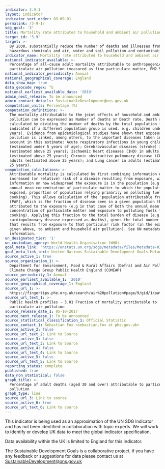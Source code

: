 ```yaml
---
indicator: 3.9.1
layout: indicator
indicator_sort_order: 03-09-01
permalink: /3-9-1/
sdg_goal: '3'
title: Mortality rate attributed to household and ambient air pollution
target_id: '3.9'
target: >-
  By 2030, substantially reduce the number of deaths and illnesses from
  hazardous chemicals and air, water and soil pollution and contamination
indicator_name: Mortality rate attributed to household and ambient air pollution
national_indicator_available: >-
  Percentage of all-cause adult mortality attributable to anthropogenic
  particulate air pollution (measured as fine particulate matter, PM2.5)
national_indicator_periodicity: Annual
national_geographical_coverage: England
data_show_map: true
data_geocode_regex: ^E
national_earliest_available_data: '2010'
admin_next_release: To be announced
admin_contact_details: SustainableDevelopment@ons.gov.uk
computation_units: Percentage (%)
computation_definitions: >-
  The mortality attributable to the joint effects of household and ambient air
  pollution can be expressed as Number of deaths or Death rate. Death rates are
  calculated by dividing the number of deaths by the total population (or
  indicated if a different population group is used, e.g. children under 5
  years). Evidence from epidemiological studies have shown that exposure to air
  pollution is linked, among others, to the important diseases taken into
  account in this estimate: Acute respiratory infections in young children
  (estimated under 5 years of age); Cerebrovascular diseases (stroke) in adults
  (estimated above 25 years); Ischaemic heart diseases (IHD) in adults
  (estimated above 25 years); Chronic obstructive pulmonary disease (COPD) in
  adults (estimated above 25 years); and Lung cancer in adults (estimated above
  25 years).
computation_calculations: >-
  Attributable mortality is calculated by first combining information on the
  increased (or relative) risk of a disease resulting from exposure, with
  information on how widespread the exposure is in the population (e.g. the
  annual mean concentration of particulate matter to which the population is
  exposed, proportion of population relying primarily on polluting fuels for
  cooking). This allows calculation of the 'population attributable fraction'
  (PAF), which is the fraction of disease seen in a given population that can be
  attributed to the exposure (e.g in that case of both the annual mean
  concentration of particulate matter and exposure to polluting fuels for
  cooking). Applying this fraction to the total burden of disease (e.g.
  cardiopulmonary disease expressed as deaths), gives the total number of deaths
  that results from exposure to that particular risk factor (in the example
  given above, to ambient and household air pollution). See UN metadata for more
  information.
un_designated_tier: '1'
un_custodian_agency: World Health Organisation (WHO)
goal_meta_link: 'https://unstats.un.org/sdgs/metadata/files/Metadata-03-09-01.pdf'
goal_meta_link_text: United Nations Sustainable Development Goals Metadata (PDF 216 KB)
source_active_1: true
source_organisation_1: >-
  Department for Environment, Food & Rural Affairs (Defra) and Air Pollution and
  Climate Change Group Public Health England (COMEAP)
source_periodicity_1: Annual
source_earliest_available_1: '2010'
source_geographical_coverage_1: England
source_url_1: >-
  https://fingertips.phe.org.uk/search/air%20pollution#page/9/gid/1/pat/15/par/E92000001/ati/6/are/E12000004/iid/30101/age/230/sex/4
source_url_text_1: >-
  Public health profiles - 3.01 Fraction of mortality attributable to
  particulate air pollution
source_release_date_1: 05-10-2017
source_next_release_1: To be announced
source_statistical_classification_1: Official Statistic
source_contact_1: Sebastian Fox <sebastian.fox at phe.gov.uk>
source_active_2: false
source_url_text_2: Link to Source
source_active_3: false
source_url_text_3: Link to Source
source_active_4: false
source_url_text_4: Link to Source
source_active_5: false
source_url_text_5: Link to Source
reporting_status: complete
published: true
data_non_statistical: false
graph_title: >-
  Percentage of adult deaths (aged 30 and over) attributable to particulate air
  pollution
graph_type: line
source_url_3: Link to source
source_active_6: true
source_url_text_6: Link to source
---
```

This indicator is being used as an approximation of the UN SDG Indicator and has not been identified in collaboration with topic experts. We will work to identify or develop UK data to meet the global indicator specification.

Data availability within the UK is limited to England for this indicator.
  
The Sustainable Development Goals is a collaborative project, if you have any feedback or suggestions for data please contact us at <SustainableDevelopment@ons.gov.uk>
